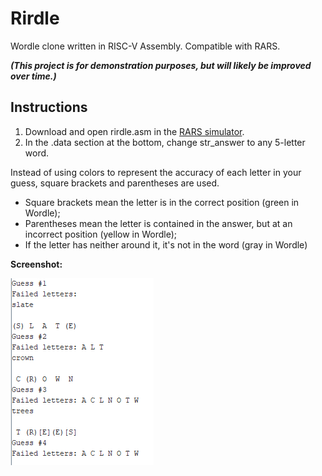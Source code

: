 # Rirdle
Wordle clone written in RISC-V Assembly. Compatible with RARS.

***(This project is for demonstration purposes, but will likely be improved over time.)***

## Instructions
1. Download and open rirdle.asm in the [RARS simulator](https://github.com/TheThirdOne/rars).
2. In the .data section at the bottom, change str_answer to any 5-letter word.

Instead of using colors to represent the accuracy of each letter in your guess, square brackets and parentheses are used.

* Square brackets mean the letter is in the correct position (green in Wordle);
* Parentheses mean the letter is contained in the answer, but at an incorrect position (yellow in Wordle);
* If the letter has neither around it, it's not in the word (gray in Wordle)

**Screenshot:**

![image](https://github.com/umlaufg/rirdle/blob/main/docs/images/rirdle_screenshot_1.PNG?raw=true)

